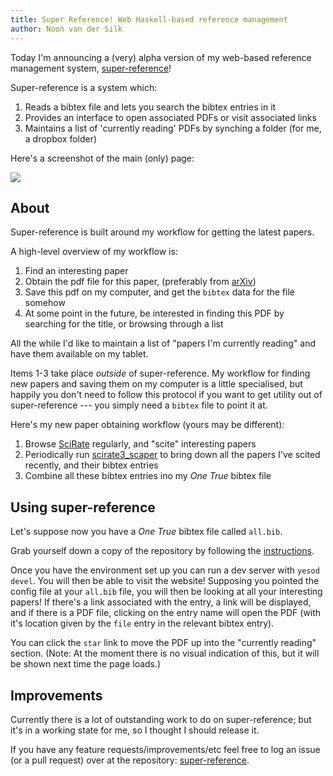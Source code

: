 ```yaml
---
title: Super Reference! Web Haskell-based reference management
author: Noon van der Silk
---
```


Today I'm announcing a (very) alpha version of my web-based reference management system, [super-reference](https://github.com/silky/super-reference)!

Super-reference is a system which:

 1. Reads a bibtex file and lets you search the bibtex entries in it
 2. Provides an interface to open associated PDFs or visit associated links
 3. Maintains a list of 'currently reading' PDFs by synching a folder (for me, a dropbox folder)

Here's a screenshot of the main (only) page:

![](https://raw.github.com/silky/super-reference/master/screenshot.png)

About
--

Super-reference is built around my workflow for getting the latest papers.

A high-level overview of my workflow is:

 1. Find an interesting paper
 2. Obtain the pdf file for this paper, (preferably from [arXiv](https://arxiv.org))
 3. Save this pdf on my computer, and get the `bibtex` data for the file somehow
 4. At some point in the future, be interested in finding this PDF by searching for the title, or browsing through a list

All the while I'd like to maintain a list of "papers I'm currently reading" and have them available on my tablet.

Items 1-3 take place *outside* of super-reference. My workflow for finding new papers and saving them on my computer is a little specialised, but happily you don't need to follow this protocol if you want to get utility out of super-reference --- you simply need a `bibtex` file to point it at.

Here's my new paper obtaining workflow (yours may be different):

 1. Browse [SciRate](https://scirate.com) regularly, and "scite" interesting papers
 2. Periodically run [scirate3_scaper](https://github.com/silky/scirate3_scraper) to bring down all the papers I've scited recently, and their bibtex entries
 3. Combine all these bibtex entries ino my *One True* bibtex file

Using super-reference
--

Let's suppose now you have a *One True* bibtex file called `all.bib`.

Grab yourself down a copy of the repository by following the [instructions](https://github.com/silky/super-reference/README.md).

Once you have the environment set up you can run a dev server with `yesod devel`. You will then be able to visit the website! Supposing you pointed the config file at your `all.bib` file, you will then be looking at all your interesting papers! If there's a link associated with the entry, a link will be displayed, and if there is a PDF file, clicking on the entry name will open the PDF (with it's location given by the `file` entry in the relevant bibtex entry).

You can click the `star` link to move the PDF up into the "currently reading" section. (Note: At the moment there is no visual indication of this, but it will be shown next time the page loads.)

Improvements
--

Currently there is a lot of outstanding work to do on super-reference; but it's in a working
state for me, so I thought I should release it.

If you have any feature requests/improvements/etc feel free to log an issue (or a
pull request) over at the repository: [super-reference](https://github.com/silky/super-reference).

